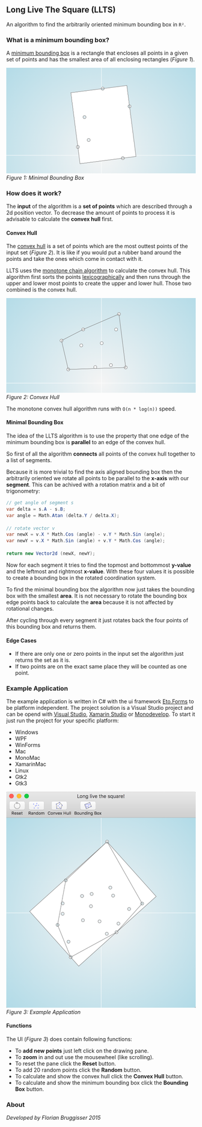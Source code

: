 ## Long Live The Square (LLTS)
An algorithm to find the arbitrarily oriented minimum bounding box in `R²`.

### What is a minimum bounding box?
A [minimum bounding box][1] is a rectangle that encloses all points in a given set of points and has the smallest area of all enclosing rectangles (*Figure 1*).

![Minimal Bounding Box](images/bounding_box.png)
*Figure 1: Minimal Bounding Box*

### How does it work?
The **input** of the algorithm is a **set of points** which are described through a 2d position vector. To decrease the amount of points to process it is advisable to calculate the **convex hull** first.

#### Convex Hull

The [convex hull][2] is a set of points which are the most outtest points of the input set (*Figure 2*). It is like if you would put a rubber band around the points and take the ones which come in contact with it.

LLTS uses the [monotone chain algorithm][3] to calculate the convex hull. This algorithm first sorts the points [lexicographically][4] and then runs through the upper and lower most points to create the upper and lower hull. Those two combined is the convex hull.

![Convex Hull](images/convex_hull.png)
*Figure 2: Convex Hull*

The monotone convex hull algorithm runs with `O(n * log(n))` speed.

#### Minimal Bounding Box
The idea of the LLTS algorithm is to use the property that one edge of the minimum bounding box is **parallel** to an edge of the convex hull.

So first of all the algorithm **connects** all points of the convex hull together to a list of segments.

Because it is more trivial to find the axis aligned bounding box then the arbitrarily oriented we rotate all points to be parallel to the **x-axis** with our **segment**. This can be achived with a rotation matrix and a bit of trigonometry:

```cs
// get angle of segment s
var delta = s.A - s.B;
var angle = Math.Atan (delta.Y / delta.X);

// rotate vector v
var newX = v.X * Math.Cos (angle) - v.Y * Math.Sin (angle);
var newY = v.X * Math.Sin (angle) + v.Y * Math.Cos (angle);

return new Vector2d (newX, newY);
```

Now for each segment it tries to find the topmost and bottommost **y-value** and the leftmost and rightmost **x-value**. With these four values it is possible to create a bounding box in the rotated coordination system.

To find the minimal bounding box the algorithm now just takes the bounding box with the smallest **area**. It is not necessary to rotate the bounding box edge points back to calculate the **area** because it is not affected by rotational changes.

After cycling through every segment it just rotates back the four points of this bounding box and returns them.

#### Edge Cases
* If there are only one or zero points in the input set the algorithm just returns the set as it is.
* If two points are on the exact same place they will be counted as one point.

### Example Application
The example application is written in C# with the ui framework [Eto.Forms][5] to be platform independent. The project solution is a Visual Studio project and can be opend with [Visual Studio][7], [Xamarin Studio][6] or [Monodevelop][8]. To start it just run the project for your specific platform:

* Windows
 * WPF
 * WinForms
* Mac
 * MonoMac
 * XamarinMac
* Linux
 * Gtk2
 * Gtk3

![Example Application](images/application.png)
*Figure 3: Example Application*

#### Functions
The UI (*Figure 3*) does contain following functions:

* To **add new points** just left click on the drawing pane.
* To **zoom** in and out use the mousewheel (like scrolling).
* To reset the pane click the **Reset** button.
* To add 20 random points click the **Random** button.
* To calculate and show the convex hull click the **Convex Hull** button.
* To calculate and show the minimum bounding box click the **Bounding Box** button.

### About
*Developed by Florian Bruggisser 2015*

[1]: https://en.wikipedia.org/wiki/Minimum_bounding_box "Minimum Bounding Box"
[2]: https://en.wikipedia.org/wiki/Convex_hull "Convex Hull"
[3]: https://en.wikibooks.org/wiki/Algorithm_Implementation/Geometry/Convex_hull/Monotone_chain "Monotone Chain Convex Hull"
[4]: https://en.wikipedia.org/wiki/Lexicographical_order "Lexicographical Order"
[5]: https://github.com/picoe/Eto "Eto Forms"
[6]: https://xamarin.com/studio "Xamarin Studio"
[7]: https://www.visualstudio.com/ "Visual Studio"
[8]: http://www.monodevelop.com/ "Monodevelop"